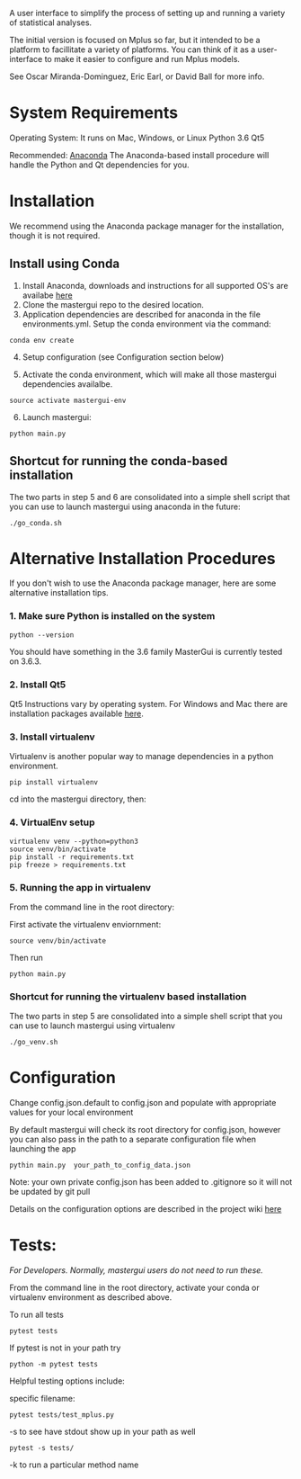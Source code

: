 A user interface to simplify the process of setting up and running a variety of statistical analyses.

The initial version is focused on Mplus so far, but it intended to be a platform to facillitate a variety of platforms. You can think of it as a user-interface to make it easier to configure and run Mplus models. 

See Oscar Miranda-Dominguez, Eric Earl, or David Ball for more info. 

# System Requirements
Operating System: It runs on Mac, Windows, or Linux 
Python 3.6
Qt5

Recommended: 
[Anaconda]((https://www.qt.io/download))  The Anaconda-based install procedure will handle the Python and Qt dependencies for you.

# Installation
We recommend using the Anaconda package manager for the installation, though it is not required.

## Install using Conda 
 
1. Install Anaconda, downloads and instructions for all supported OS's are availabe [here](https://www.anaconda.com/download/#macos)
2. Clone the mastergui repo to the desired location. 
3. Application dependencies are described for anaconda in the file environments.yml.  Setup the conda environment via the command:
```
conda env create
```

4. Setup configuration (see Configuration section below)

5. Activate the conda environment, which will make all those mastergui dependencies availalbe.
```
source activate mastergui-env
```

6. Launch mastergui:

```
python main.py
```

## Shortcut for running the conda-based installation
The two parts in step 5 and 6 are consolidated into a simple shell script that you can use to launch mastergui using anaconda in the future:
```
./go_conda.sh
```

# Alternative Installation Procedures
If you don't wish to use the Anaconda package manager, here are some alternative installation tips. 

### 1. Make sure Python is installed on the system
```
python --version
```
You should have something in the 3.6 family MasterGui is currently tested on 3.6.3.
 
### 2. Install Qt5

Qt5 Instructions vary by operating system.  For Windows and Mac there are installation packages available [here](https://www.qt.io/download).
 

### 3. Install virtualenv
Virtualenv is another popular way to manage dependencies in a python environment. 
```
pip install virtualenv
```

cd into the mastergui directory, then:

### 4. VirtualEnv setup
```
virtualenv venv --python=python3
source venv/bin/activate
pip install -r requirements.txt
pip freeze > requirements.txt
```

### 5. Running the app in virtualenv
From the command line in the root directory:
 
First activate the virtualenv enviornment:
```
source venv/bin/activate
```

Then run
```
python main.py
```  

### Shortcut for running the virtualenv based installation
The two parts in step 5 are consolidated into a simple shell script that you can use to launch mastergui using virtualenv
```
./go_venv.sh
```

# Configuration
Change config.json.default to config.json and populate with appropriate values for your local environment

By default mastergui will check its root directory for config.json,  however you can also pass in the path to a separate configuration file when launching the app

```
pythin main.py  your_path_to_config_data.json
```

Note: your own private config.json has been added to .gitignore so it will not be updated by git pull

Details on the configuration options are described in the project wiki [here](https://gitlab.com/Fair_lab/mastergui/wikis/configuration)


 
# Tests:
*For Developers.  Normally, mastergui users do not need to run these.*

From the command line in the root directory, activate your conda or virtualenv environment as described above. 

To run all tests
```
pytest tests
```

If pytest is not in your path try
```
python -m pytest tests
```

Helpful testing options include:

specific filename:
```
pytest tests/test_mplus.py
```

 -s to see have stdout show up in your path as well
```
pytest -s tests/
```

-k to run a particular method name
```
